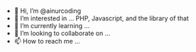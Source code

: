 - 👋 Hi, I’m @ainurcoding
- 👀 I’m interested in ... PHP, Javascript, and the library of that
- 🌱 I’m currently learning ...
- 💞️ I’m looking to collaborate on ...
- 📫 How to reach me ...

<!---
ainurcoding/ainurcoding is a ✨ special ✨ repository because its `README.md` (this file) appears on your GitHub profile.
You can click the Preview link to take a look at your changes.
--->
